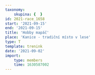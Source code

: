 ```yaml
---
taxonomy:
    skupina: {  }
id: 2021-race_1658
start: '2021-09-15'
end: '2021-09-15'
title: 'Hobby mapáč'
place: 'Kanice - tradiční místo v lese'
type: T
template: trenink
date: '2021-09-02'
import:
    type: members
    time: 1630587002
---
```


